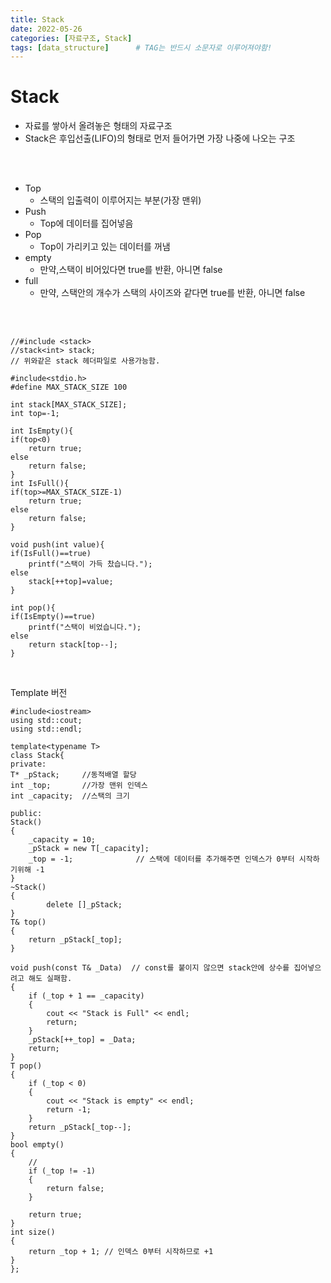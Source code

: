```yaml
---
title: Stack
date: 2022-05-26
categories: [자료구조, Stack]
tags: [data_structure]		# TAG는 반드시 소문자로 이루어져야함!
---
```



Stack
===============
* 자료를 쌓아서 올려놓은 형태의 자료구조   
* Stack은 후입선출(LIFO)의 형태로 먼저 들어가면 가장 나중에 나오는 구조   

<br><br>
* Top
  * 스택의 입출력이 이루어지는 부분(가장 맨위)
* Push
  * Top에 데이터를 집어넣음
* Pop
  * Top이 가리키고 있는 데이터를 꺼냄
* empty
  * 만약,스택이 비어있다면 true를 반환, 아니면 false
* full
  * 만약, 스택안의 개수가 스택의 사이즈와 같다면 true를 반환, 아니면 false

<br><br>

    //#include <stack>
    //stack<int> stack; 
    // 위와같은 stack 헤더파일로 사용가능함.

    #include<stdio.h>
    #define MAX_STACK_SIZE 100
 
    int stack[MAX_STACK_SIZE];
    int top=-1;
 
    int IsEmpty(){
    if(top<0)
        return true;
    else
        return false;
    }
    int IsFull(){
    if(top>=MAX_STACK_SIZE-1)
        return true;
    else
        return false;
    }
 
    void push(int value){
    if(IsFull()==true)
        printf("스택이 가득 찼습니다.");
    else
        stack[++top]=value; 
    }
 
    int pop(){
    if(IsEmpty()==true)
        printf("스택이 비었습니다.");
    else 
        return stack[top--];
    }
 
 
<br>


Template 버전
    
    #include<iostream>
    using std::cout;
    using std::endl;

    template<typename T>
    class Stack{
    private:
	T* _pStack;		//동적배열 할당
	int _top;		//가장 맨위 인덱스
	int _capacity;	//스택의 크기

    public:
	Stack()
	{
		_capacity = 10;
		_pStack = new T[_capacity];
		_top = -1;				// 스택에 데이터를 추가해주면 인덱스가 0부터 시작하기위해 -1
	}
	~Stack()
	{
			delete []_pStack;
	}
	T& top()
	{
		return _pStack[_top];
	}

	void push(const T& _Data)  // const를 붙이지 않으면 stack안에 상수를 집어넣으려고 해도 실패함.
	{
		if (_top + 1 == _capacity)
		{
			cout << "Stack is Full" << endl;
			return;
		}
		_pStack[++_top] = _Data;
		return;
	}
	T pop()
	{
		if (_top < 0)
		{
			cout << "Stack is empty" << endl;
			return -1;
		}
		return _pStack[_top--];
	}
	bool empty()
	{
		//
		if (_top != -1)
		{
			return false;
		}

		return true;
	}
	int size()
	{
		return _top + 1; // 인덱스 0부터 시작하므로 +1
	}
    };